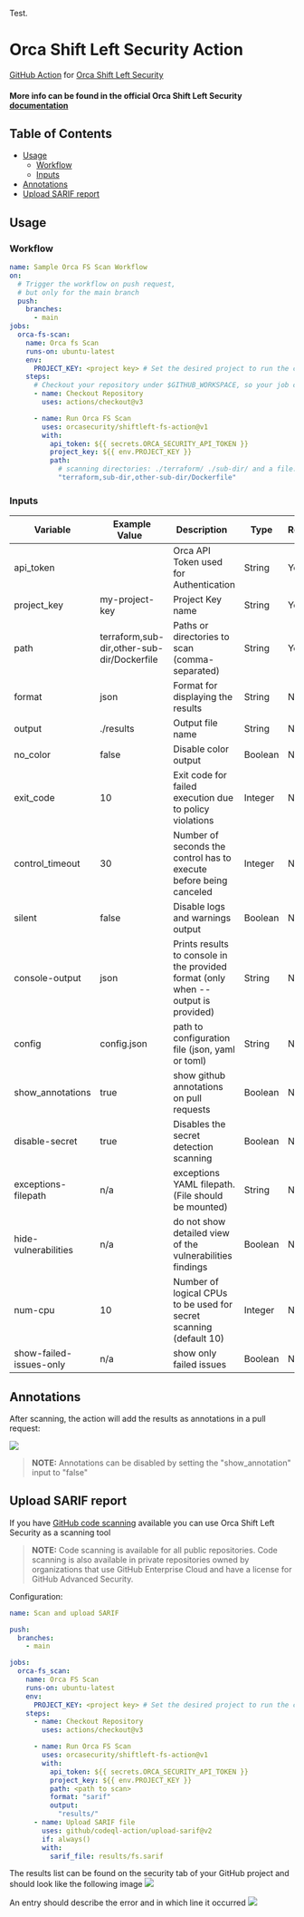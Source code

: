 Test.

# Orca Shift Left Security Action

[GitHub Action](https://github.com/features/actions)
for [Orca Shift Left Security](https://orca.security/solutions/shift-left-security/)

#### More info can be found in the official Orca Shift Left Security<a href="https://docs.orcasecurity.io/v1/docs/shift-left-security"> documentation</a>



## Table of Contents

- [Usage](#usage)
    - [Workflow](#workflow)
    - [Inputs](#inputs)
- [Annotations](#annotations)
- [Upload SARIF report](#upload-sarif-report)


## Usage

### Workflow

```yaml
name: Sample Orca FS Scan Workflow
on:
  # Trigger the workflow on push request,
  # but only for the main branch
  push:
    branches:
      - main
jobs:
  orca-fs-scan:
    name: Orca fs Scan
    runs-on: ubuntu-latest
    env:
      PROJECT_KEY: <project key> # Set the desired project to run the cli scanning with
    steps:
      # Checkout your repository under $GITHUB_WORKSPACE, so your job can access it
      - name: Checkout Repository
        uses: actions/checkout@v3

      - name: Run Orca FS Scan
        uses: orcasecurity/shiftleft-fs-action@v1
        with:
          api_token: ${{ secrets.ORCA_SECURITY_API_TOKEN }}
          project_key: ${{ env.PROJECT_KEY }}
          path:
            # scanning directories: ./terraform/ ./sub-dir/ and a file: ./Dockerfile
            "terraform,sub-dir,other-sub-dir/Dockerfile"
```

### Inputs

| Variable                | Example Value &nbsp;                       | Description &nbsp;                                                                | Type    | Required | Default |
|-------------------------|--------------------------------------------|-----------------------------------------------------------------------------------|---------|----------|---------|
| api_token               |                                            | Orca API Token used for Authentication                                            | String  | Yes      | N/A     |
| project_key             | my-project-key                             | Project Key name                                                                  | String  | Yes      | N/A     |
| path                    | terraform,sub-dir,other-sub-dir/Dockerfile | Paths or directories to scan (comma-separated)                                    | String  | Yes      | N/A     |
| format                  | json                                       | Format for displaying the results                                                 | String  | No       | cli     |
| output                  | ./results                                  | Output file name                                                                  | String  | No       | N/A     |
| no_color                | false                                      | Disable color output                                                              | Boolean | No       | false   |
| exit_code               | 10                                         | Exit code for failed execution due to policy violations                           | Integer | No       | 3       |
| control_timeout         | 30                                         | Number of seconds the control has to execute before being canceled                | Integer | No       | 60      |
| silent                  | false                                      | Disable logs and warnings output                                                  | Boolean | No       | false   |
| console-output          | json                                       | Prints results to console in the provided format (only when --output is provided) | String  | No       | cli     |
| config                  | config.json                                | path to configuration file (json, yaml or toml)                                   | String  | No       | N/A     |
| show_annotations        | true                                       | show github annotations on pull requests                                          | Boolean | No       | true    |
| disable-secret          | true                                       | Disables the secret detection scanning                                            | Boolean | No       | false   |
| exceptions-filepath     | n/a                                        | exceptions YAML filepath. (File should be mounted)                                | String  | No       | false   |
| hide-vulnerabilities    | n/a                                        | do not show detailed view of the vulnerabilities findings                         | Boolean | No       | false   |
| num-cpu                 | 10                                         | Number of logical CPUs to be used for secret scanning (default 10)                | Integer | No       | 10      |
| show-failed-issues-only | n/a                                        | show only failed issues                                                           | Boolean | No       | false   |


## Annotations
After scanning, the action will add the results as annotations in a pull request:

![](/assets/annotations_preview.png)
>  **NOTE:**  Annotations can be disabled by setting the "show_annotation" input to "false"


## Upload SARIF report
If you have [GitHub code scanning](https://docs.github.com/en/github/finding-security-vulnerabilities-and-errors-in-your-code/about-code-scanning) available you can use Orca Shift Left Security as a scanning tool
> **NOTE:**  Code scanning is available for all public repositories. Code scanning is also available in private repositories owned by organizations that use GitHub Enterprise Cloud and have a license for GitHub Advanced Security.

Configuration:

```yaml
name: Scan and upload SARIF

push:
  branches:
    - main

jobs:
  orca-fs_scan:
    name: Orca FS Scan
    runs-on: ubuntu-latest
    env:
      PROJECT_KEY: <project key> # Set the desired project to run the cli scanning with
    steps:
      - name: Checkout Repository
        uses: actions/checkout@v3

      - name: Run Orca FS Scan
        uses: orcasecurity/shiftleft-fs-action@v1
        with:
          api_token: ${{ secrets.ORCA_SECURITY_API_TOKEN }}
          project_key: ${{ env.PROJECT_KEY }}
          path: <path to scan>
          format: "sarif"
          output:
            "results/"
      - name: Upload SARIF file
        uses: github/codeql-action/upload-sarif@v2
        if: always()
        with:
          sarif_file: results/fs.sarif
```

The results list can be found on the security tab of your GitHub project and should look like the following image
![](/assets/code_scanning_list.png)


An entry should describe the error and in which line it occurred 
![](/assets/code_scanning_entry.png)

